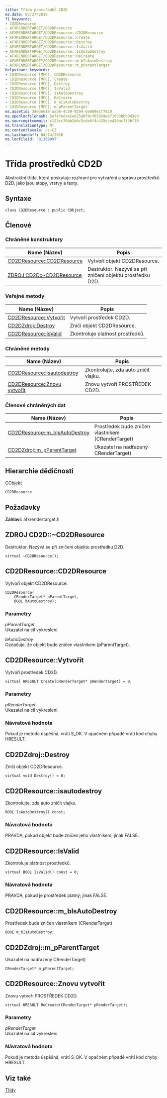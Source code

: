 ```yaml
---
title: Třída prostředků CD2D
ms.date: 03/27/2019
f1_keywords:
- CD2DResource
- AFXRENDERTARGET/CD2DResource
- AFXRENDERTARGET/CD2DResource::CD2DResource
- AFXRENDERTARGET/CD2DResource::Create
- AFXRENDERTARGET/CD2DResource::Destroy
- AFXRENDERTARGET/CD2DResource::IsValid
- AFXRENDERTARGET/CD2DResource::IsAutoDestroy
- AFXRENDERTARGET/CD2DResource::ReCreate
- AFXRENDERTARGET/CD2DResource::m_bIsAutoDestroy
- AFXRENDERTARGET/CD2DResource::m_pParentTarget
helpviewer_keywords:
- CD2DResource [MFC], CD2DResource
- CD2DResource [MFC], Create
- CD2DResource [MFC], Destroy
- CD2DResource [MFC], IsValid
- CD2DResource [MFC], IsAutoDestroy
- CD2DResource [MFC], ReCreate
- CD2DResource [MFC], m_bIsAutoDestroy
- CD2DResource [MFC], m_pParentTarget
ms.assetid: 34e3ee18-aab6-4c39-9294-de869e1f7820
ms.openlocfilehash: 5e747eda42e625d0f4cf65859e471933bbb043ed
ms.sourcegitcommit: c123cc76bb2b6c5cde6f4c425ece420ac733bf70
ms.translationtype: MT
ms.contentlocale: cs-CZ
ms.lasthandoff: 04/14/2020
ms.locfileid: "81369097"
---
```

# <a name="cd2dresource-class"></a>Třída prostředků CD2D

Abstraktní třída, která poskytuje rozhraní pro vytváření a správu prostředků D2D, jako jsou stopy, vrstvy a texty.

## <a name="syntax"></a>Syntaxe

```
class CD2DResource : public CObject;
```

## <a name="members"></a>Členové

### <a name="protected-constructors"></a>Chráněné konstruktory

|Name (Název)|Popis|
|----------|-----------------|
|[CD2DResource::CD2DResource](#cd2dresource)|Vytvoří objekt CD2DResource.|
|[ZDROJ CD2D::~CD2DResource](#_dtorcd2dresource)|Destruktor. Nazývá se při zničení objektu prostředku D2D.|

### <a name="public-methods"></a>Veřejné metody

|Name (Název)|Popis|
|----------|-----------------|
|[CD2DResource::Vytvořit](#create)|Vytvoří prostředek CD2D.|
|[CD2DZdroj::Destroy](#destroy)|Zničí objekt CD2DResource.|
|[CD2DResource::IsValid](#isvalid)|Zkontroluje platnost prostředků.|

### <a name="protected-methods"></a>Chráněné metody

|Name (Název)|Popis|
|----------|-----------------|
|[CD2DResource::isautodestroy](#isautodestroy)|Zkontrolujte, zda auto zničit vlajku.|
|[CD2DResource::Znovu vytvořit](#recreate)|Znovu vytvoří PROSTŘEDEK CD2D.|

### <a name="protected-data-members"></a>Členové chráněných dat

|Name (Název)|Popis|
|----------|-----------------|
|[CD2DResource::m_bIsAutoDestroy](#m_bisautodestroy)|Prostředek bude zničen vlastníkem (CRenderTarget)|
|[CD2DZdroj::m_pParentTarget](#m_pparenttarget)|Ukazatel na nadřazený CRenderTarget)|

## <a name="inheritance-hierarchy"></a>Hierarchie dědičnosti

[CObjekt](../../mfc/reference/cobject-class.md)

`CD2DResource`

## <a name="requirements"></a>Požadavky

**Záhlaví:** afxrendertarget.h

## <a name="cd2dresourcecd2dresource"></a><a name="_dtorcd2dresource"></a>ZDROJ CD2D::~CD2DResource

Destruktor. Nazývá se při zničení objektu prostředku D2D.

```
virtual ~CD2DResource();
```

## <a name="cd2dresourcecd2dresource"></a><a name="cd2dresource"></a>CD2DResource::CD2DResource

Vytvoří objekt CD2DResource.

```
CD2DResource(
    CRenderTarget* pParentTarget,
    BOOL bAutoDestroy);
```

### <a name="parameters"></a>Parametry

*pParentTarget*<br/>
Ukazatel na cíl vykreslení.

*bAutoDestroy*<br/>
Označuje, že objekt bude zničen vlastníkem (pParentTarget).

## <a name="cd2dresourcecreate"></a><a name="create"></a>CD2DResource::Vytvořit

Vytvoří prostředek CD2D.

```
virtual HRESULT Create(CRenderTarget* pRenderTarget) = 0;
```

### <a name="parameters"></a>Parametry

*pRenderTarget*<br/>
Ukazatel na cíl vykreslení.

### <a name="return-value"></a>Návratová hodnota

Pokud je metoda úspěšná, vrátí S_OK. V opačném případě vrátí kód chyby HRESULT.

## <a name="cd2dresourcedestroy"></a><a name="destroy"></a>CD2DZdroj::Destroy

Zničí objekt CD2DResource.

```
virtual void Destroy() = 0;
```

## <a name="cd2dresourceisautodestroy"></a><a name="isautodestroy"></a>CD2DResource::isautodestroy

Zkontrolujte, zda auto zničit vlajku.

```
BOOL IsAutoDestroy() const;
```

### <a name="return-value"></a>Návratová hodnota

PRAVDA, pokud objekt bude zničen jeho vlastníkem; jinak FALSE.

## <a name="cd2dresourceisvalid"></a><a name="isvalid"></a>CD2DResource::IsValid

Zkontroluje platnost prostředků.

```
virtual BOOL IsValid() const = 0;
```

### <a name="return-value"></a>Návratová hodnota

PRAVDA, pokud je prostředek platný; jinak FALSE.

## <a name="cd2dresourcem_bisautodestroy"></a><a name="m_bisautodestroy"></a>CD2DResource::m_bIsAutoDestroy

Prostředek bude zničen vlastníkem (CRenderTarget)

```
BOOL m_bIsAutoDestroy;
```

## <a name="cd2dresourcem_pparenttarget"></a><a name="m_pparenttarget"></a>CD2DZdroj::m_pParentTarget

Ukazatel na nadřazený CRenderTarget)

```
CRenderTarget* m_pParentTarget;
```

## <a name="cd2dresourcerecreate"></a><a name="recreate"></a>CD2DResource::Znovu vytvořit

Znovu vytvoří PROSTŘEDEK CD2D.

```
virtual HRESULT ReCreate(CRenderTarget* pRenderTarget);
```

### <a name="parameters"></a>Parametry

*pRenderTarget*<br/>
Ukazatel na cíl vykreslení.

### <a name="return-value"></a>Návratová hodnota

Pokud je metoda úspěšná, vrátí S_OK. V opačném případě vrátí kód chyby HRESULT.

## <a name="see-also"></a>Viz také

[Třídy](../../mfc/reference/mfc-classes.md)
